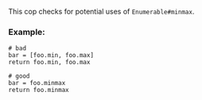 This cop checks for potential uses of `Enumerable#minmax`.

### Example:

    # bad
    bar = [foo.min, foo.max]
    return foo.min, foo.max

    # good
    bar = foo.minmax
    return foo.minmax